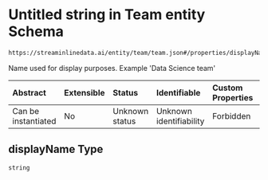 # Untitled string in Team entity Schema

```txt
https://streaminlinedata.ai/entity/team/team.json#/properties/displayName
```

Name used for display purposes. Example 'Data Science team'

| Abstract            | Extensible | Status         | Identifiable            | Custom Properties | Additional Properties | Access Restrictions | Defined In                                                  |
| :------------------ | :--------- | :------------- | :---------------------- | :---------------- | :-------------------- | :------------------ | :---------------------------------------------------------- |
| Can be instantiated | No         | Unknown status | Unknown identifiability | Forbidden         | Allowed               | none                | [team.json*](../out/teams/team.json "open original schema") |

## displayName Type

`string`
